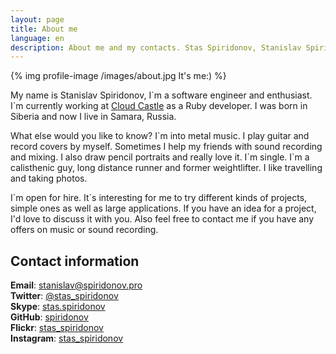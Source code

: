 ```yaml
---
layout: page
title: About me
language: en
description: About me and my contacts. Stas Spiridonov, Stanislav Spiridonov
---
```


{% img profile-image /images/about.jpg It's me:) %}

My name is Stanislav Spiridonov, I\`m a software engineer and enthusiast. I\`m currently working at [Cloud Castle](http://cloudcastlegroup.com/) as a Ruby developer. I was born in Siberia and now I live in Samara, Russia.

What else would you like to know? I\`m into metal music. I play guitar and record covers by myself. Sometimes I help my friends with sound recording and mixing. I also draw pencil portraits and really love it. I\`m single. I\`m a calisthenic guy, long distance runner and former weightlifter. I like travelling and taking photos.

I\`m open for hire. It\`s interesting for me to try different kinds of projects, simple ones as well as large applications. If you have an idea for a project, I'd love to discuss it with you. Also feel free to contact me if you have any offers on music or sound recording.

## Contact information

**Email**: [stanislav@spiridonov.pro](mailto:stanislav@spiridonov.pro)  
**Twitter**: [@stas_spiridonov](http://twitter.com/stas_spiridonov)  
**Skype**: [stas.spiridonov](skype:stas.spiridonov?call)  
**GitHub**: [spiridonov](https://github.com/spiridonov)  
**Flickr**: [stas_spiridonov](http://www.flickr.com/photos/stas_spiridonov/sets/)  
**Instagram**: [stas_spiridonov](http://instagram.com/stas_spiridonov)  